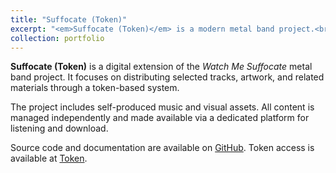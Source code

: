 ```yaml
---
title: "Suffocate (Token)"
excerpt: "<em>Suffocate (Token)</em> is a modern metal band project.<br/><br /><a href='https://token.watchmesuffocate.com/suffocate.html' target='_blank'><img src='/images/portfolio/suffocate_token.png'>"
collection: portfolio
---
```


**Suffocate (Token)** is a digital extension of the *Watch Me Suffocate* metal band project. It focuses on distributing selected tracks, artwork, and related materials through a token-based system.

The project includes self-produced music and visual assets. All content is managed independently and made available via a dedicated platform for listening and download.

Source code and documentation are available on [GitHub](https://github.com/watchmesuffocate). Token access is available at [Token](https://token.watchmesuffocate.com).